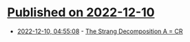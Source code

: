 # [Published on 2022-12-10](index.md)

* [2022-12-10, 04:55:08](https://lobste.rs/s/cyoivn/strang_decomposition_cr) - [The Strang Decomposition A = CR](https://www.youtube.com/watch?v=NJKe2MQxa9k)
